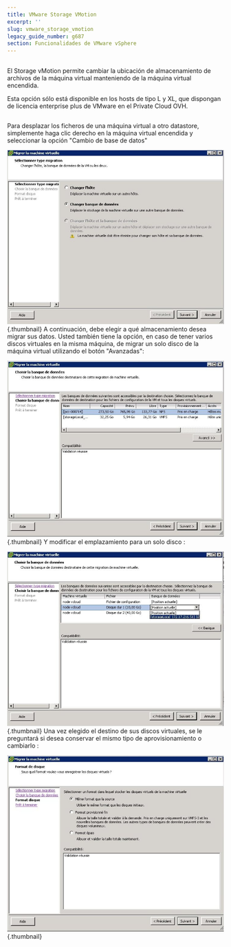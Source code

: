 ```yaml
---
title: VMware Storage VMotion
excerpt: ''
slug: vmware_storage_vmotion
legacy_guide_number: g687
section: Funcionalidades de VMware vSphere
---
```



## 
El Storage vMotion permite cambiar la ubicación de almacenamiento de archivos de la máquina virtual manteniendo de la máquina virtual encendida.

Esta opción sólo está disponible en los hosts de tipo L y XL, que dispongan de licencia enterprise plus de VMware en el Private Cloud OVH.


## 
Para desplazar los ficheros de una máquina virtual a otro datastore, simplemente haga clic derecho en la máquina virtual encendida y seleccionar la opción "Cambio de base de datos"

![](images/img_328.jpg){.thumbnail}
A continuación, debe elegir a qué almacenamiento desea migrar sus datos.
Usted también tiene la opción, en caso de tener varios discos virtuales en la misma máquina, de migrar un solo disco de la máquina virtual utilizando el botón "Avanzadas":

![](images/img_326.jpg){.thumbnail}
Y modificar el emplazamiento para un solo disco :

![](images/img_325.jpg){.thumbnail}
Una vez elegido el destino de sus discos virtuales, se le preguntará si desea conservar el mismo tipo de aprovisionamiento o cambiarlo :

![](images/img_327.jpg){.thumbnail}

